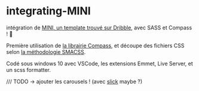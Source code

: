 # integrating-MINI
intégration de [MINI, un template trouvé sur Dribble](https://dribbble.com/shots/1424830-Freebie-PSD-MINI-OnePage-Creative-Template "lien vers la page Dribble"), avec SASS et Compass ! 💪

Première utilisation de [la librairie Compass](http://compass-style.org/ "lien vers la doc de Compass"), et découpe des fichiers CSS selon [la méthodologie SMACSS](http://smacss.com/ "lien vers SMACSS dot com").

Codé sous windows 10 avec VSCode, les extensions Emmet, Live Server, et un scss formatter.

/// TODO -> ajouter les carousels ! (avec [slick](https://kenwheeler.github.io/slick/) maybe ?)
